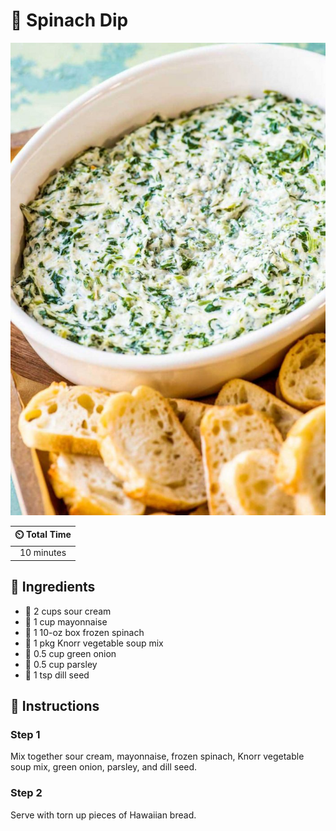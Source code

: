 # :leafy_green: Spinach Dip

![Spinach Dip](../assets/images/spinach-dip.jpg)

| :timer_clock: Total Time |
|:-----------------------: |
| 10 minutes |

## :salt: Ingredients

- :rice: 2 cups sour cream
- :egg: 1 cup mayonnaise
- :leafy_green: 1 10-oz box frozen spinach
- :stew: 1 pkg Knorr vegetable soup mix
- :leafy_green: 0.5 cup green onion
- :herb: 0.5 cup parsley
- :chestnut: 1 tsp dill seed

## :pencil: Instructions

### Step 1

Mix together sour cream, mayonnaise, frozen spinach, Knorr vegetable soup mix, green onion, parsley, and dill seed.

### Step 2

Serve with torn up pieces of Hawaiian bread.
